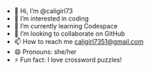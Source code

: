 - 👋 Hi, I’m @caligirl73
- 👀 I’m interested in coding
- 🌱 I’m currently learning Codespace
- 💞️ I’m looking to collaborate on GitHub
- 📫 How to reach me caligirl7351@gmail.com
- 😄 Pronouns: she/her
- ⚡ Fun fact: I love crossword puzzles!

<!---
caligirl73/caligirl73 is a ✨ special ✨ repository because its `README.md` (this file) appears on your GitHub profile.
You can click the Preview link to take a look at your changes.
--->
